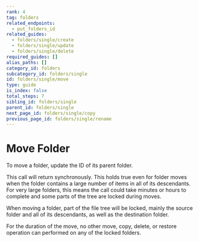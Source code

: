```yaml
---
rank: 4
tag: folders
related_endpoints:
  - put_folders_id
related_guides:
  - folders/single/create
  - folders/single/update
  - folders/single/delete
required_guides: []
alias_paths: []
category_id: folders
subcategory_id: folders/single
id: folders/single/move
type: guide
is_index: false
total_steps: 7
sibling_id: folders/single
parent_id: folders/single
next_page_id: folders/single/copy
previous_page_id: folders/single/rename
---
```


# Move Folder

To move a folder, update the ID of its parent folder.

<Samples id='put_folders_id' variant='move' >

</Samples>

<Message warning>

This call will return synchronously. This holds true even for folder moves when
the folder contains a large number of items in all of its descendants. For very
large folders, this means the call could take minutes or hours to complete and
some parts of the tree are locked during moves.

When moving a folder, part of the file tree will be locked, mainly
the source folder and all of its descendants, as well as the destination
folder.

For the duration of the move, no other move, copy, delete, or restore
operation can performed on any of the locked folders.

</Message>
